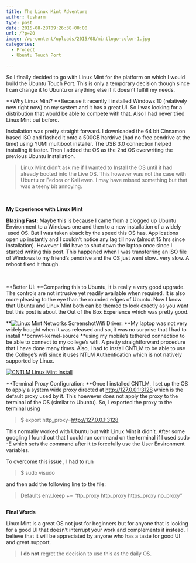 ```yaml
---
title: The Linux Mint Adventure
author: tusharm
type: post
date: 2015-08-28T09:26:38+00:00
url: /?p=20
image: /wp-content/uploads/2015/08/mintlogo-color-1.jpg
categories:
  - Project
  - Ubuntu Touch Port

---
```

So I finally decided to go with Linux Mint for the platform on which I would build the Ubuntu Touch Port. This is only a temporary decision though since I can change it to Ubuntu or anything else if it doesn&#8217;t fulfill my needs.

**Why Linux Mint? **Because it recently I installed Windows 10 (relatively new right now) on my system and it has a great UI. So I was looking for a distribution that would be able to compete with that. Also I had never tried Linux Mint out before.

Installation was pretty straight forward. I downloaded the 64 bit Cinnamon based ISO and flashed it onto a 500GB hardrive (had no free pendrive at the time) using YUMI multiboot installer. The USB 3.0 connection helped installing it faster. Then I added the OS as the 2nd OS overwriting the previous Ubuntu Installation.

> Linux Mint didn&#8217;t ask me if I wanted to Install the OS until it had already booted into the Live OS. This however was not the case with Ubuntu or Fedora or Kali even. I may have missed something but that was a teeny bit annoying.

&nbsp;

**My Experience with Linux Mint**

**Blazing Fast:** Maybe this is because I came from a clogged up Ubuntu Environment to a Windows one and then to a new installation of a widely  used OS. But I was taken aback by the speed this OS has. Applications open up instantly and I couldn&#8217;t notice any lag till now (almost 15 hrs since installation). However I did have to shut down the laptop once since I started writing this post. This happened when I was transferring an ISO file of Windows to my friend&#8217;s pendrive and the OS just went slow.. very slow. A reboot fixed it though.

&nbsp;

**Better UI: **Comparing this to Ubuntu, it is really a very good upgrade. The controls are not intrusive yet readily available when required. It is also more pleasing to the eye than the rounded edges of Ubuntu. Now I know that Ubuntu and Linux Mint both can be themed to look exactly as you want but this post is about the Out of the Box Experience which was pretty good.

**<img class="aligncenter size-full wp-image-22" src="https://i2.wp.com/blog.tusharmishra.in/wp-content/uploads/2015/08/Screenshot-from-2015-08-28-054300.png?resize=1040%2C585" alt="Linux Mint Networks Screenshot" srcset="https://i2.wp.com/blog.tusharmishra.in/wp-content/uploads/2015/08/Screenshot-from-2015-08-28-054300.png?w=1366 1366w, https://i2.wp.com/blog.tusharmishra.in/wp-content/uploads/2015/08/Screenshot-from-2015-08-28-054300.png?resize=300%2C169 300w, https://i2.wp.com/blog.tusharmishra.in/wp-content/uploads/2015/08/Screenshot-from-2015-08-28-054300.png?resize=768%2C432 768w, https://i2.wp.com/blog.tusharmishra.in/wp-content/uploads/2015/08/Screenshot-from-2015-08-28-054300.png?resize=1024%2C576 1024w, https://i2.wp.com/blog.tusharmishra.in/wp-content/uploads/2015/08/Screenshot-from-2015-08-28-054300.png?resize=1200%2C675 1200w" sizes="(max-width: 1040px) 100vw, 1040px" data-recalc-dims="1" />Wifi Driver: **My laptop was not very widely bought when it was released and so, it was no surprise that I had to install **bcmwl-kernel-source **using my mobile&#8217;s tethered connection to be able to connect to my college&#8217;s wifi. A pretty straightforward procedure that I have done many times. Also, I had to install CNTLM to be able to use the College&#8217;s wifi since it uses NTLM Authentication which is not natively supported by Linux.

[<img class="aligncenter size-full wp-image-23" src="https://i2.wp.com/blog.tusharmishra.in/wp-content/uploads/2015/08/Screenshot-from-2015-08-28-055319.png?resize=1040%2C585" alt="CNTLM Linux Mint Install" srcset="https://i2.wp.com/blog.tusharmishra.in/wp-content/uploads/2015/08/Screenshot-from-2015-08-28-055319.png?w=1366 1366w, https://i2.wp.com/blog.tusharmishra.in/wp-content/uploads/2015/08/Screenshot-from-2015-08-28-055319.png?resize=300%2C169 300w, https://i2.wp.com/blog.tusharmishra.in/wp-content/uploads/2015/08/Screenshot-from-2015-08-28-055319.png?resize=768%2C432 768w, https://i2.wp.com/blog.tusharmishra.in/wp-content/uploads/2015/08/Screenshot-from-2015-08-28-055319.png?resize=1024%2C576 1024w, https://i2.wp.com/blog.tusharmishra.in/wp-content/uploads/2015/08/Screenshot-from-2015-08-28-055319.png?resize=1200%2C675 1200w" sizes="(max-width: 1040px) 100vw, 1040px" data-recalc-dims="1" />][1]

**Terminal Proxy Configuration: **Once I installed CNTLM, I set up the OS to apply a system wide proxy directed at http://127.0.0.1:3128 which is the default proxy used by it. This hoewever does not apply the proxy to the terminal of the OS (similar to Ubuntu). So, I exported the proxy to the terminal using

> $ export http_proxy=http://127.0.0.1:3128

This normally worked with Ubuntu but with Linux Mint it didn&#8217;t. After some googling I found out that I could run command on the terminal if I used sudo -E which sets the command after it to forcefully use the User Environment variables.

To overcome this issue , I had to run

> $ sudo visudo

and then add the following line to the file:

> Defaults env\_keep += &#8220;ftp\_proxy http\_proxy https\_proxy no_proxy&#8221;

<pre></pre>

**Final Words**

Linux Mint is a great OS not just for beginners but for anyone that is looking for a good UI that doesn&#8217;t interrupt your work and complements it instead. I believe that it will be appreciated by anyone who has a taste for good UI and great support.

> I **do not** regret the decision to use this as the daily OS.

 [1]: https://i2.wp.com/blog.tusharmishra.in/wp-content/uploads/2015/08/Screenshot-from-2015-08-28-055319.png
